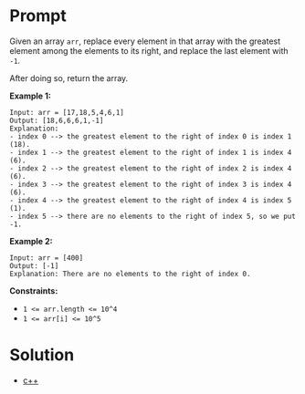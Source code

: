 # Prompt
Given an array `arr`, replace every element in that array with the greatest element among the elements to its right, and replace the last element with `-1`.

After doing so, return the array.

**Example 1:**
```
Input: arr = [17,18,5,4,6,1]
Output: [18,6,6,6,1,-1]
Explanation: 
- index 0 --> the greatest element to the right of index 0 is index 1 (18).
- index 1 --> the greatest element to the right of index 1 is index 4 (6).
- index 2 --> the greatest element to the right of index 2 is index 4 (6).
- index 3 --> the greatest element to the right of index 3 is index 4 (6).
- index 4 --> the greatest element to the right of index 4 is index 5 (1).
- index 5 --> there are no elements to the right of index 5, so we put -1.
```
**Example 2:**
```
Input: arr = [400]
Output: [-1]
Explanation: There are no elements to the right of index 0.
```
**Constraints:**
* `1 <= arr.length <= 10^4`
* `1 <= arr[i] <= 10^5`

# Solution
* [c++](replace_elements_with_greatest_element_on_right_side.cpp)
